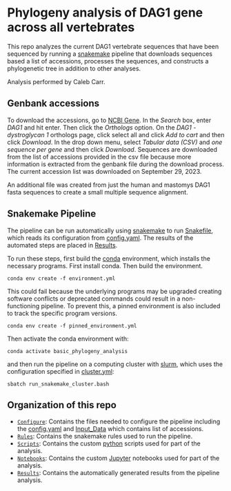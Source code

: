 # Phylogeny analysis of DAG1 gene across all vertebrates

This repo analyzes the current DAG1 vertebrate sequences that have been sequenced by running a [snakemake](https://snakemake.readthedocs.io/) pipeline that downloads sequences based a list of accessions, processes the sequences, and constructs a phylogenetic tree in addition to other analyses.

Analysis performed by Caleb Carr.

## Genbank accessions

To download the accessions, go to [NCBI Gene](https://www.ncbi.nlm.nih.gov/gene/). In the *Search* box, enter *DAG1* and hit enter. Then click the  *Orthologs* option. On the *DAG1 - dystroglycan 1* orthologs page, click select all and click *Add to cart* and then click *Download*. In the drop down menu, select *Tabular data (CSV)* and *one sequence per gene* and then click *Download*. Sequences are downloaded from the list of accessions provided in the csv file because more information is extracted from the genbank file during the download process. The current accession list was downloaded on September 29, 2023. 

An additional file was created from just the human and mastomys DAG1 fasta sequences to create a small multiple sequence alignment. 

## Snakemake Pipeline

The pipeline can be run automatically using [snakemake](https://snakemake.readthedocs.io/) to run [Snakefile](Snakefile), which reads its configuration from [config.yaml](Configure/config.yml). The results of the automated steps are placed in [Results](Results/).

To run these steps, first build the [conda](https://docs.conda.io/) environment, which installs the necessary programs. First install conda. Then build the environment.

```
conda env create -f environment.yml
```

This could fail because the underlying programs may be upgraded creating software conflicts or deprecated commands could result in a non-functioning pipeline. To prevent this, a pinned environment is also included to track the specific program versions.

```
conda env create -f pinned_environment.yml
```

Then activate the conda environment with:

```
conda activate basic_phylogeny_analysis
```

and then run the pipeline on a computing cluster with [slurm](https://slurm.schedmd.com/documentation.html), which uses the configuration specified in [cluster.yml](cluster.yml):

```
sbatch run_snakemake_cluster.bash
```

## Organization of this repo

- [`Configure`](Configure/): Contains the files needed to configure the pipeline including the [config.yaml](Configure/config.yml) and [Input_Data](Configure/Input_Data/) which contains list of accessions. 
- [`Rules`](Rules/): Contains the snakemake rules used to run the pipeline.
- [`Scripts`](Scripts/): Contains the custom [python](https://www.python.org/) scripts used for part of the analysis.
- [`Notebooks`](Notebooks/): Contains the custom [Jupyter](https://jupyter.org/) notebooks used for part of the analysis.
- [`Results`](Results/): Contains the automatically generated results from the pipeline analysis.